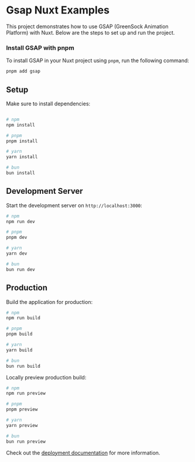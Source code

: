 # Gsap Nuxt Examples

This project demonstrates how to use GSAP (GreenSock Animation Platform) with Nuxt. Below are the steps to set up and run the project.


### Install GSAP with pnpm
To install GSAP in your Nuxt project using `pnpm`, run the following command:

```bash
pnpm add gsap
```

## Setup

Make sure to install dependencies:

```bash

# npm
npm install

# pnpm
pnpm install

# yarn
yarn install

# bun
bun install
```

## Development Server

Start the development server on `http://localhost:3000`:

```bash
# npm
npm run dev

# pnpm
pnpm dev

# yarn
yarn dev

# bun
bun run dev
```

## Production

Build the application for production:

```bash
# npm
npm run build

# pnpm
pnpm build

# yarn
yarn build

# bun
bun run build
```

Locally preview production build:

```bash
# npm
npm run preview

# pnpm
pnpm preview

# yarn
yarn preview

# bun
bun run preview
```

Check out the [deployment documentation](https://nuxt.com/docs/getting-started/deployment) for more information.
